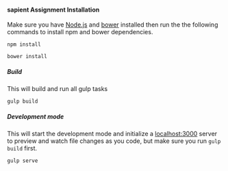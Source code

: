 
#### sapient Assignment Installation

Make sure you have [Node.js] and [bower] installed then run the the following commands to install npm and bower dependencies.

```
npm install
```

```
bower install
```

##### Build

This will build and run all gulp tasks

```
gulp build
```

##### Development mode

This will start the development mode and initialize a [localhost:3000] server to preview and watch file changes as you code, but make sure you run `gulp build` first.

```
gulp serve
```
[Node.js]: https://nodejs.org/
[bower]: http://bower.io/
[localhost:3000]: http://localhost:3000